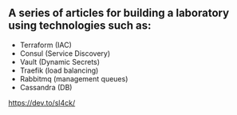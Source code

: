 ## A series of articles for building a laboratory using technologies such as:

- Terraform (IAC)
- Consul (Service Discovery)
- Vault (Dynamic Secrets)
- Traefik (load balancing)
- Rabbitmq (management queues)
- Cassandra (DB)

https://dev.to/sl4ck/

